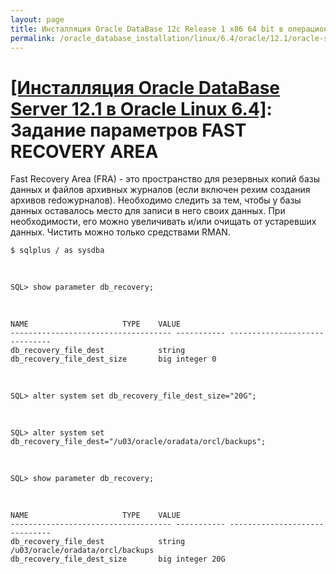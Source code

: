 ```yaml
---
layout: page
title: Инсталляция Oracle DataBase 12c Release 1 x86 64 bit в операционной системе Oracle Linux 6.4 x86_64
permalink: /oracle_database_installation/linux/6.4/oracle/12.1/oracle-setup-fast-recovery-area-params/
---
```


# <a href="/oracle_database_installation/linux/6.4/oracle/12.1/">[Инсталляция Oracle DataBase Server 12.1 в Oracle Linux 6.4]</a>: Задание параметров FAST RECOVERY AREA




Fast Recovery Area (FRA) - это пространство для резервных копий базы данных и файлов архивных журналов (если включен рехим создания архивов redoжурналов). Необходимо следить за тем, чтобы у базы данных оставалось место для записи в него своих данных. При необходимости, его можно увеличивать и/или очищать от устаревших данных. Чистить можно только средствами RMAN.


	$ sqlplus / as sysdba

<br/>


	SQL> show parameter db_recovery;

<br/>

	NAME				     TYPE	 VALUE
	------------------------------------ ----------- ------------------------------
	db_recovery_file_dest		     string
	db_recovery_file_dest_size	     big integer 0

<br/>


	SQL> alter system set db_recovery_file_dest_size="20G";


<br/>

	SQL> alter system set db_recovery_file_dest="/u03/oracle/oradata/orcl/backups";



<br/>

	SQL> show parameter db_recovery;

<br/>


	NAME				     TYPE	 VALUE
	------------------------------------ ----------- ------------------------------
	db_recovery_file_dest		     string	 /u03/oracle/oradata/orcl/backups
	db_recovery_file_dest_size	     big integer 20G
